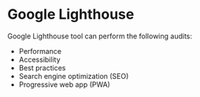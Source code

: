 # Google Lighthouse

Google Lighthouse tool can perform the following audits:
- Performance
- Accessibility
- Best practices
- Search engine optimization (SEO)
- Progressive web app (PWA)

